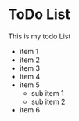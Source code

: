 # ToDo List

This is my todo List

- item 1
- item 2
- item 3
- item 4
- item 5
    - sub item 1
    - sub item 2
- item 6
